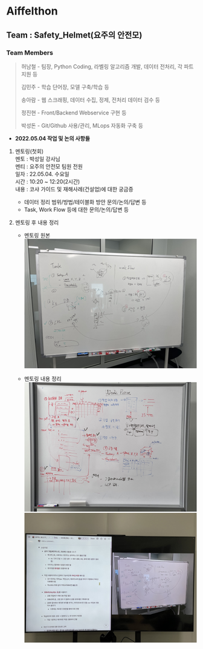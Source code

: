 # Aiffelthon
## Team : Safety_Helmet(요주의 안전모)
### Team Members
> 허남철 - 팀장, Python Coding, 라벨링 알고리즘 개발, 데이터 전처리, 각 파트 지원 등
>
> 김민주 - 학습 단어장, 모델 구축/학습 등
>
> 송아람 - 웹 스크래핑, 데이터 수집, 정제, 전처리 데이터 검수 등
>
> 정진현 - Front/Backend Webservice 구현 등
>
> 박성돈 - Git/Github 사용/관리, MLops 자동화 구축 등

- __2022.05.04 작업 및 논의 사항들__
1. 멘토링(첫회)  
멘토 : 박성일 강사님  
멘티 : 요주의 안전모 팀원 전원  
일자 : 22.05.04. 수요일  
시간 : 10:20 ~ 12:20(2시간)  
내용 : 코샤 가이드 및 재해사례(건설업)에 대한 궁금증  
    - 데이터 정리 범위/방법/테이블화 방안 문의/논의/답변 등  
    - Task, Work Flow 등에 대한 문의/논의/답변 등  


2. 멘토링 후 내용 정리  
    - 멘토링 원본  
    ![Mentoring_1](https://github.com/ai-castlemoney/Safety_Helmet/blob/master/daily_log/images/mentoring_1.jpg)  


    - 멘토링 내용 정리  
    ![Mentoring_2](https://github.com/ai-castlemoney/Safety_Helmet/blob/master/daily_log/images/mentoring_2.jpg)  
    ![Mentoring_2](https://github.com/ai-castlemoney/Safety_Helmet/blob/master/daily_log/images/mentoring_3.jpg)  